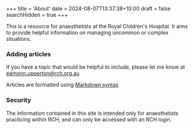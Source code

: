 +++
title = 'About'
date = 2024-08-07T13:37:38+10:00
draft = false
searchHidden = true
+++

This is a resource for anaesthetists at the Royal Children's Hospital. It aims to provide helpful information on managing uncommon or complex situations.

### Adding articles
If you have a topic that would be helpful to include, please let me know at [eamonn.upperton@rch.org.au](mailto:eamonn.upperton@rch.org.au)

Articles are formatted using [Markdown syntax](https://www.markdownguide.org/basic-syntax/)

### Security
The information contained in this site is intended only for anaesthetists practicing within RCH, and can only be accessed with an RCH login.

